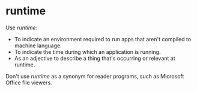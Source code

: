 # runtime

Use *runtime:*

- To indicate an environment required to run apps that aren't compiled to machine language.
- To indicate the time during which an application is running.
- As an adjective to describe a thing that's occurring or relevant at runtime.

Don't use *runtime* as a synonym for reader programs, such as Microsoft Office file viewers.
